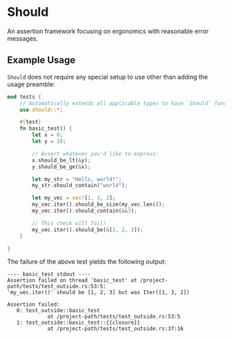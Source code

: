 # Should

An assertion framework focusing on ergonomics with reasonable error messages.

## Example Usage

`Should` does not require any special setup to use other than adding the usage preamble:

```rs
mod tests {
    // Automatically extends all applicable types to have `Should` functions.
    use should::*;

    #[test]
    fn basic_test() {
        let x = 0;
        let y = 10;

        // Assert whatever you'd like to express:
        x.should_be_lt(&y);
        y.should_be_ge(&x);

        let my_str = "Hello, world!";
        my_str.should_contain("world");

        let my_vec = vec![1, 3, 2];
        my_vec.iter().should_be_size(my_vec.len());
        my_vec.iter().should_contain(&&3);

        // This check will fail!
        my_vec.iter().should_be(&[1, 2, 3]);
    }

}
```

The failure of the above test yields the following output:

```
---- basic_test stdout ----
Assertion failed on thread 'basic_test' at /project-path/tests/test_outside.rs:53:5:
'my_vec.iter()' should be [1, 2, 3] but was Iter([1, 3, 2])

Assertion failed:
   0: test_outside::basic_test
             at /project-path/tests/test_outside.rs:53:5
   1: test_outside::basic_test::{{closure}}
             at /project-path/tests/test_outside.rs:37:16
```
